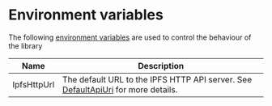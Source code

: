 ﻿# Environment variables

The following [environment variables](https://msdn.microsoft.com/en-us/library/windows/desktop/ms682653.aspx) 
are used  to control the behaviour of the library

| Name | Description |
| --- | --- |
| IpfsHttpUrl | The default URL to the IPFS HTTP API server. See [DefaultApiUri](xref:Ipfs.Api.IpfsClient.DefaultApiUri) for more details. |
